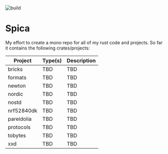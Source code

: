 ![build](https://github.com/nicoretti/spica/actions/workflows/rust.yml/badge.svg)

# Spica 
My effort to create a mono repo for all of my rust code and projects.
So far it contains the following crates/projects:


| Project | Type(s) | Description |
|---------|---------|-------------|
| bricks | TBD | TBD |
| formats | TBD | TBD |
| newton | TBD | TBD |
| nordic | TBD | TBD |
| nostd | TBD | TBD |
| nrf52840dk | TBD | TBD |
| pareidolia | TBD | TBD |
| protocols | TBD | TBD |
| tobytes | TBD | TBD |
| xxd | TBD | TBD |

